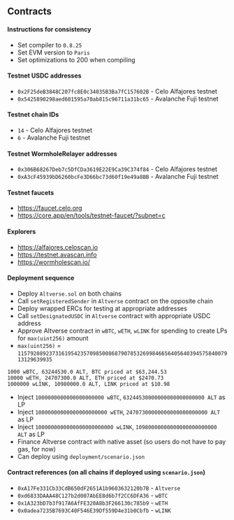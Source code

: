 ## Contracts

#### Instructions for consistency
- Set compiler to `0.8.25` 
- Set EVM version to `Paris`
- Set optimizations to 200 when compiling

#### Testnet USDC addresses
- `0x2F25deB3848C207fc8E0c34035B3Ba7fC157602B` - Celo Alfajores testnet
- `0x5425890298aed601595a70ab815c96711a31bc65` - Avalanche Fuji testnet

#### Testnet chain IDs
- `14` - Celo Alfajores testnet 
- `6` - Avalanche Fuji testnet

#### Testnet WormholeRelayer addresses
- `0x306B68267Deb7c5DfCDa3619E22E9Ca39C374f84` - Celo Alfajores testnet
- `0xA3cF45939bD6260bcFe3D66bc73d60f19e49a8BB` - Avalanche Fuji testnet

#### Testnet faucets
- https://faucet.celo.org
- https://core.app/en/tools/testnet-faucet/?subnet=c

#### Explorers
- https://alfajores.celoscan.io
- https://testnet.avascan.info
- https://wormholescan.io/

#### Deployment sequence
- Deploy `Altverse.sol` on both chains
- Call `setRegisteredSender` in `Altverse` contract on the opposite chain
- Deploy wrapped ERCs for testing at appropriate addresses
- Call `setDesignatedUSDC` in `Altverse` contract with appropriate USDC address
- Approve Altverse contract in `wBTC`, `wETH`, `wLINK` for spending to create LPs for `max(uint256)` amount
- `max(uint256)` = `115792089237316195423570985008687907853269984665640564039457584007913129639935`
```
1000 wBTC, 63244530.0 ALT, BTC priced at $63,244.53
10000 wETH, 24707300.0 ALT, ETH priced at $2470.73
1000000 wLINK, 10980000.0 ALT, LINK priced at $10.98
```
- Inject `1000000000000000000000 wBTC`, `63244530000000000000000000 ALT` as LP
- Inject `10000000000000000000000 wETH`, `24707300000000000000000000 ALT` as LP
- Inject `1000000000000000000000000 wLINK`, `10980000000000000000000000 ALT` as LP
- Finance Altverse contract with native asset (so users do not have to pay gas, for now)
- Can deploy using `deployment/scenario.json` 

#### Contract references (on all chains if deployed using `scenario.json`)

- `0xA17Fe331Cb33CdB650dF2651A1b9603632120b7B` - `Altverse`
- `0xd6833DAAA48C127b2d007AbEE8d6b7f2CC6DFA36` - `wBTC`
- `0x1A323bD7b3f917A6AfFE320A8b3F266130c785b9` - `wETH`
- `0x0adea7235B7693C40F546E39Df559D4e31b0Cbfb` - `wLINK`
